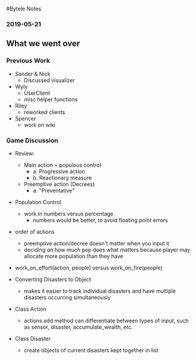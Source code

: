 #Bytele Notes### 2019-05-21## What we went over### Previous Work- Sander & Nick	- Discussed visualizer- Wyly	- UserClient	- misc helper functions- Riley	- reworked clients- Spencer	- work on wiki### Game Discussion- Review:	- Main action = populous control		- a. Progressive action		- b. Reactionary measure	- Preemptive action (Decrees)		- a. "Preventative"- Population Control	- work in numbers versus percentage		- numbers would be better, to avoid floating point errors- order of actions	- preemptive action/decree doesn't matter when you input it	- deciding on how much pop does what matters because player may allocate more population than they have- work_on_effort(action, people) versus work_on_fire(people)- Converting Disasters to Object	- makes it easier to track individual disasters and have multiple disasters occurring simultaneously- Class Action	- actions.add method can differentiate between types of input, such as sensor, disaster, accumulate_wealth, etc.- Class Disaster	- create objects of current disasters kept together in list